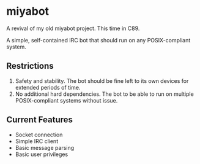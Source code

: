 # miyabot

A revival of my old miyabot project.  This time in C89.

A simple, self-contained IRC bot that should run on any POSIX-compliant system.


## Restrictions

1.  Safety and stability.  The bot should be fine left to its own devices for extended periods of time.
2.  No additional hard dependencies.  The bot to be able to run on multiple POSIX-compliant
    systems without issue.


## Current Features

* Socket connection
* Simple IRC client
* Basic message parsing
* Basic user privileges


